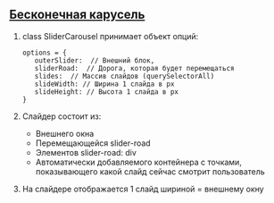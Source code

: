 ## [Бесконечная карусель](cyberqostya.github.io/infinite-carousel)
1. class SliderCarousel принимает объект опций:
      ```
      options = {
         outerSlider:  // Внешний блок,
         sliderRoad:  // Дорога, которая будет перемещаться
         slides:  // Массив слайдов (querySelectorAll)
         slideWidth: // Ширина 1 слайда в px
         slideHeight: // Высота 1 слайда в px
      }
      ```
3. Слайдер состоит из:
    * Внешнего окна  
    * Перемещающейся slider-road  
    * Элементов slider-road: div
    * Автоматически добавляемого контейнера с точками, показывающего какой слайд сейчас смотрит пользователь  

1. На слайдере отображается 1 слайд шириной = внешнему окну
